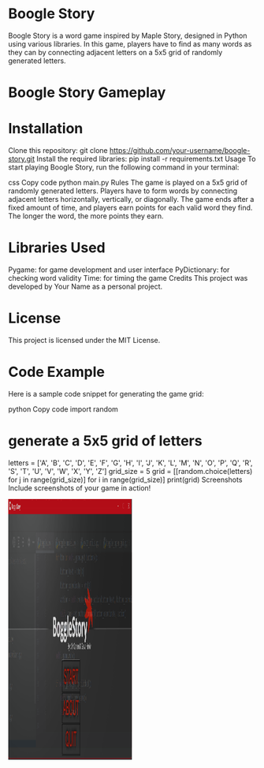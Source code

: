 # Boogle Story
Boogle Story is a word game inspired by Maple Story, designed in Python using various libraries. In this game, players have to find as many words as they can by connecting adjacent letters on a 5x5 grid of randomly generated letters.

# Boogle Story Gameplay

# Installation
Clone this repository: git clone https://github.com/your-username/boogle-story.git
Install the required libraries: pip install -r requirements.txt
Usage
To start playing Boogle Story, run the following command in your terminal:

css
Copy code
python main.py
Rules
The game is played on a 5x5 grid of randomly generated letters. Players have to form words by connecting adjacent letters horizontally, vertically, or diagonally. The game ends after a fixed amount of time, and players earn points for each valid word they find. The longer the word, the more points they earn.

# Libraries Used
Pygame: for game development and user interface
PyDictionary: for checking word validity
Time: for timing the game
Credits
This project was developed by Your Name as a personal project.

# License
This project is licensed under the MIT License.

# Code Example
Here is a sample code snippet for generating the game grid:

python
Copy code
import random

# generate a 5x5 grid of letters
letters = ['A', 'B', 'C', 'D', 'E', 'F', 'G', 'H', 'I', 'J', 'K', 'L', 'M', 'N', 'O', 'P', 'Q', 'R', 'S', 'T', 'U', 'V', 'W', 'X', 'Y', 'Z']
grid_size = 5
grid = [[random.choice(letters) for j in range(grid_size)] for i in range(grid_size)]
print(grid)
Screenshots
Include screenshots of your game in action!

<img src="Readmepics/mainscreen.png" alt="Description of Image" width="251" height="529">

